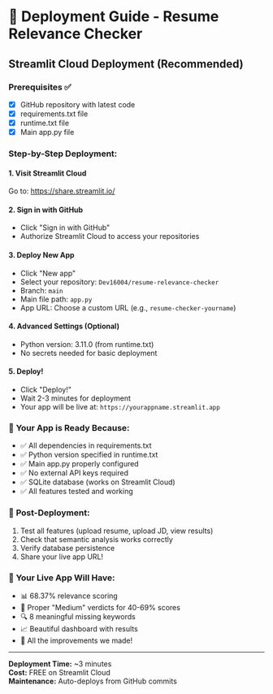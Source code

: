 # 🚀 Deployment Guide - Resume Relevance Checker

## Streamlit Cloud Deployment (Recommended)

### Prerequisites ✅
- [x] GitHub repository with latest code
- [x] requirements.txt file
- [x] runtime.txt file  
- [x] Main app.py file

### Step-by-Step Deployment:

#### 1. **Visit Streamlit Cloud**
Go to: https://share.streamlit.io/

#### 2. **Sign in with GitHub**
- Click "Sign in with GitHub"
- Authorize Streamlit Cloud to access your repositories

#### 3. **Deploy New App**
- Click "New app" 
- Select your repository: `Dev16004/resume-relevance-checker`
- Branch: `main`
- Main file path: `app.py`
- App URL: Choose a custom URL (e.g., `resume-checker-yourname`)

#### 4. **Advanced Settings (Optional)**
- Python version: 3.11.0 (from runtime.txt)
- No secrets needed for basic deployment

#### 5. **Deploy!**
- Click "Deploy!"
- Wait 2-3 minutes for deployment
- Your app will be live at: `https://yourappname.streamlit.app`

### 🎯 **Your App is Ready Because:**
- ✅ All dependencies in requirements.txt
- ✅ Python version specified in runtime.txt
- ✅ Main app.py properly configured
- ✅ No external API keys required
- ✅ SQLite database (works on Streamlit Cloud)
- ✅ All features tested and working

### 🔧 **Post-Deployment:**
1. Test all features (upload resume, upload JD, view results)
2. Check that semantic analysis works correctly
3. Verify database persistence
4. Share your live app URL!

### 🌟 **Your Live App Will Have:**
- 📊 68.37% relevance scoring
- 🎯 Proper "Medium" verdicts for 40-69% scores
- 🔍 8 meaningful missing keywords
- 📈 Beautiful dashboard with results
- 🚀 All the improvements we made!

---
**Deployment Time:** ~3 minutes  
**Cost:** FREE on Streamlit Cloud  
**Maintenance:** Auto-deploys from GitHub commits